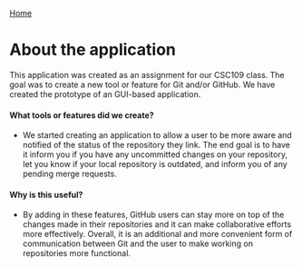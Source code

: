 [Home](./)

# About the application
This application was created as an assignment for our CSC109 class. The goal was to create a new tool or feature for Git and/or GitHub. We have created the prototype of an GUI-based application.

#### What tools or features did we create?
- We started creating an application to allow a user to be more aware and notified of the status of the repository they link. The end goal is to have it inform you if you have any uncommitted changes on your repository, let you know if your local repository is outdated, and inform you of any pending merge requests.

#### Why is this useful?
- By adding in these features, GitHub users can stay more on top of the changes made in their repositories and it can make collaborative efforts more effectively. Overall, it is an additional and more convenient form of communication between Git and the user to make working on repositories more functional.

